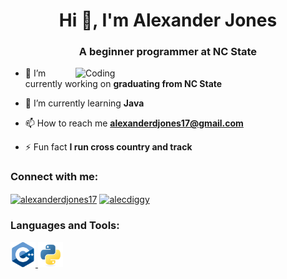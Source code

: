 <h1 align="center">Hi 👋, I'm Alexander Jones</h1>
<h3 align="center">A beginner programmer at NC State</h3>
<img align="right" alt="Coding" width="400" src="https://www.budgetsaresexy.com/images/working-gif.gif">

- 🔭 I’m currently working on **graduating from NC State**

- 🌱 I’m currently learning **Java**

- 📫 How to reach me **alexanderdjones17@gmail.com**

- ⚡ Fun fact **I run cross country and track**

<h3 align="left">Connect with me:</h3>
<p align="left">
<a href="https://instagram.com/alexanderdjones17" target="blank"><img align="center" src="https://raw.githubusercontent.com/rahuldkjain/github-profile-readme-generator/master/src/images/icons/Social/instagram.svg" alt="alexanderdjones17" height="30" width="40" /></a>
<a href="https://discord.gg/alecdiggy" target="blank"><img align="center" src="https://raw.githubusercontent.com/rahuldkjain/github-profile-readme-generator/master/src/images/icons/Social/discord.svg" alt="alecdiggy" height="30" width="40" /></a>
</p>

<h3 align="left">Languages and Tools:</h3>
<p align="left"> <a href="https://www.w3schools.com/cpp/" target="_blank" rel="noreferrer"> <img src="https://raw.githubusercontent.com/devicons/devicon/master/icons/cplusplus/cplusplus-original.svg" alt="cplusplus" width="40" height="40"/> </a> <a href="https://www.python.org" target="_blank" rel="noreferrer"> <img src="https://raw.githubusercontent.com/devicons/devicon/master/icons/python/python-original.svg" alt="python" width="40" height="40"/> </a> </p>
